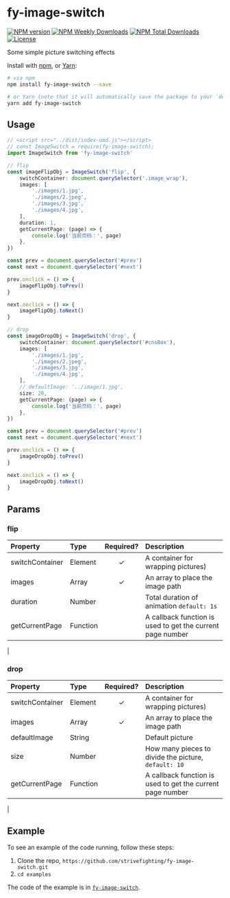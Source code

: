 # fy-image-switch

[![NPM version](https://badgen.net/npm/v/fy-image-switch)](https://www.npmjs.com/package/fy-image-switch)
[![NPM Weekly Downloads](https://badgen.net/npm/dw/fy-image-switch)](https://www.npmjs.com/package/fy-image-switch)
[![NPM Total Downloads](https://badgen.net/npm/dt/fy-image-switch)](https://www.npmjs.com/package/fy-image-switch)
[![License](https://badgen.net/npm/license/fy-image-switch)](https://www.npmjs.com/package/fy-image-switch)

Some simple picture switching effects

Install with [npm](https://www.npmjs.com/), or [Yarn](https://yarnpkg.com/):

```bash
# via npm
npm install fy-image-switch --save

# or Yarn (note that it will automatically save the package to your `dependencies` in `package.json`)
yarn add fy-image-switch
```

## Usage

```typescript
// <script src="../dist/index-umd.js"></script>
// const ImageSwitch = require(fy-image-switch);
import ImageSwitch from 'fy-image-switch'

// flip
const imageFlipObj = ImageSwitch('flip', {
    switchContainer: document.querySelector('.image_wrap'),
    images: [
        './images/1.jpg',
        './images/2.jpeg',
        './images/3.jpg',
        './images/4.jpg',
    ],
    duration: 1,
    getCurrentPage: (page) => {
        console.log('当前页码：', page)
    },
})

const prev = document.querySelector('#prev')
const next = document.querySelector('#next')

prev.onclick = () => {
    imageFlipObj.toPrev()
}

next.onclick = () => {
    imageFlipObj.toNext()
}

// drop
const imageDropObj = ImageSwitch('drop', {
    switchContainer: document.querySelector('#cnsBox'),
    images: [
        './images/1.jpg',
        './images/2.jpeg',
        './images/3.jpg',
        './images/4.jpg',
    ],
    // defaultImage: '../image/1.jpg',
    size: 20,
    getCurrentPage: (page) => {
        console.log('当前页码：', page)
    },
})

const prev = document.querySelector('#prev')
const next = document.querySelector('#next')

prev.onclick = () => {
    imageDropObj.toPrev()
}

next.onclick = () => {
    imageDropObj.toNext()
}
```

## Params

### flip

| Property     | Type            | Required? | Description                                                                                                                                 |
| :----------- | :-------------- | :-------: | :------------------------------------------------------------------------------------------------------------------------------------------ |
| switchContainer | Element          |     ✓     | A container for wrapping pictures)                                                                           |
| images       | Array<string>          |     ✓     | An array to place the image path                                                                                                                           |
| duration     | Number          |          | Total duration of animation `default: 1s`                                                                                                                |
| getCurrentPage       | Function |          | A callback function is used to get the current page number |
|




### drop

| Property     | Type            | Required? | Description                                                                                                                                 |
| :----------- | :-------------- | :-------: | :------------------------------------------------------------------------------------------------------------------------------------------ |
| switchContainer | Element          |     ✓     | A container for wrapping pictures)                                                                           |
| images       | Array<string>          |     ✓     | An array to place the image path                                                                                                                           |
| defaultImage     | String          |          | Default picture  
| size     | Number          |          | How many pieces to divide the picture, `default: 10   `                                                                                                           |
| getCurrentPage       | Function |          | A callback function is used to get the current page number |
|


## Example

To see an example of the code running, follow these steps:

1. Clone the repo, `https://github.com/strivefighting/fy-image-switch.git`
1. `cd examples`

The code of the example is in [`fy-image-switch`](https://github.com/strivefighting/fy-image-switch/blob/master/examples).
